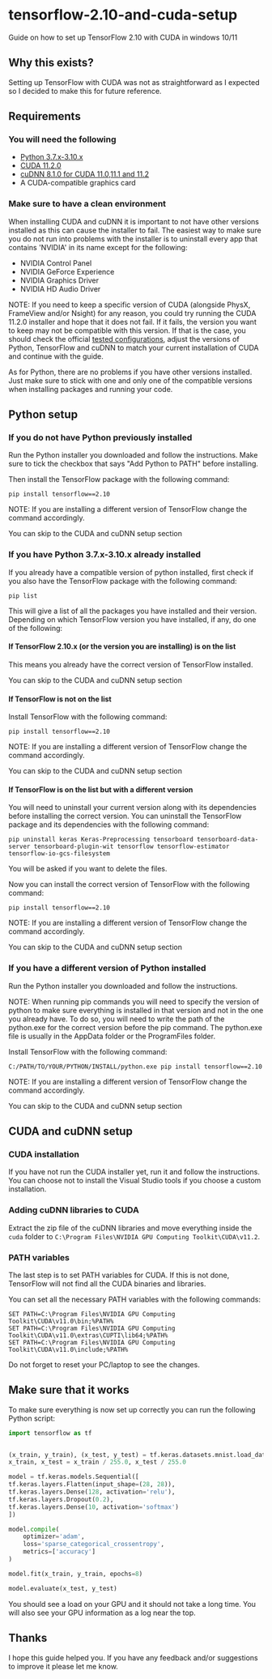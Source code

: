 # tensorflow-2.10-and-cuda-setup

Guide on how to set up TensorFlow 2.10 with CUDA in windows 10/11

## Why this exists?

Setting up TensorFlow with CUDA was not as straightforward as I expected so I decided to make this for future reference.

## Requirements

### You will need the following

- [Python 3.7.x-3.10.x](https://www.python.org/downloads/)
- [CUDA 11.2.0](https://developer.nvidia.com/cuda-11.2.0-download-archive)
- [cuDNN 8.1.0 for CUDA 11.0,11.1 and 11.2](https://developer.nvidia.com/rdp/cudnn-archive)
- A CUDA-compatible graphics card

### Make sure to have a clean environment

When installing CUDA and cuDNN it is important to not have other versions installed as this can cause the installer to fail. The easiest way to make sure you do not run into problems with the installer is to uninstall every app that contains 'NVIDIA' in its name except for the following:

- NVIDIA Control Panel
- NVIDIA GeForce Experience
- NVIDIA Graphics Driver
- NVIDIA HD Audio Driver

NOTE: If you need to keep a specific version of CUDA (alongside PhysX, FrameView and/or Nsight) for any reason, you could try running the CUDA 11.2.0 installer and hope that it does not fail. If it fails, the version you want to keep may not be compatible with this version. If that is the case, you should check the official [tested configurations](https://www.tensorflow.org/install/source?hl=es-419#gpu), adjust the versions of Python, TensorFlow and cuDNN to match your current installation of CUDA and continue with the guide.

As for Python, there are no problems if you have other versions installed. Just make sure to stick with one and only one of the compatible versions when installing packages and running your code.

## Python setup

### If you do not have Python previously installed

Run the Python installer you downloaded and follow the instructions. Make sure to tick the checkbox that says "Add Python to PATH" before installing.

Then install the TensorFlow package with the following command:

    pip install tensorflow==2.10

NOTE: If you are installing a different version of TensorFlow change the command accordingly.

You can skip to the CUDA and cuDNN setup section

### If you have Python 3.7.x-3.10.x already installed

If you already have a compatible version of python installed, first check if you also have the TensorFlow package with the following command:

    pip list

This will give a list of all the packages you have installed and their version. Depending on which TensorFlow version you have installed, if any, do one of the following:

#### If TensorFlow 2.10.x (or the version you are installing) is on the list

This means you already have the correct version of TensorFlow installed.

You can skip to the CUDA and cuDNN setup section

#### If TensorFlow is not on the list

Install TensorFlow with the following command:

    pip install tensorflow==2.10

NOTE: If you are installing a different version of TensorFlow change the command accordingly.

You can skip to the CUDA and cuDNN setup section

#### If TensorFlow is on the list but with a different version

You will need to uninstall your current version along with its dependencies before installing the correct version. You can uninstall the TensorFlow package and its dependencies with the following command:

    pip uninstall keras Keras-Preprocessing tensorboard tensorboard-data-server tensorboard-plugin-wit tensorflow tensorflow-estimator tensorflow-io-gcs-filesystem

You will be asked if you want to delete the files.

Now you can install the correct version of TensorFlow with the following command:

    pip install tensorflow==2.10

NOTE: If you are installing a different version of TensorFlow change the command accordingly.

You can skip to the CUDA and cuDNN setup section

### If you have a different version of Python installed

Run the Python installer you downloaded and follow the instructions.

NOTE: When running pip commands you will need to specify the version of python to make sure everything is installed in that version and not in the one you already have. To do so, you will need to write the path of the python.exe for the correct version before the pip command. The python.exe file is usually in the AppData folder or the ProgramFiles folder.

Install TensorFlow with the following command:

    C:/PATH/TO/YOUR/PYTHON/INSTALL/python.exe pip install tensorflow==2.10

NOTE: If you are installing a different version of TensorFlow change the command accordingly.

You can skip to the CUDA and cuDNN setup section

## CUDA and cuDNN setup

### CUDA installation

If you have not run the CUDA installer yet, run it and follow the instructions. You can choose not to install the Visual Studio tools if you choose a custom installation.

### Adding cuDNN libraries to CUDA

Extract the zip file of the cuDNN libraries and move everything inside the `cuda` folder to `C:\Program Files\NVIDIA GPU Computing Toolkit\CUDA\v11.2`.

### PATH variables

The last step is to set PATH variables for CUDA. If this is not done, TensorFlow will not find all the CUDA binaries and libraries.

You can set all the necessary PATH variables with the following commands:

    SET PATH=C:\Program Files\NVIDIA GPU Computing Toolkit\CUDA\v11.0\bin;%PATH%
    SET PATH=C:\Program Files\NVIDIA GPU Computing Toolkit\CUDA\v11.0\extras\CUPTI\lib64;%PATH%
    SET PATH=C:\Program Files\NVIDIA GPU Computing Toolkit\CUDA\v11.0\include;%PATH%

Do not forget to reset your PC/laptop to see the changes.

## Make sure that it works

To make sure everything is now set up correctly you can run the following Python script:

```python
import tensorflow as tf


(x_train, y_train), (x_test, y_test) = tf.keras.datasets.mnist.load_data()
x_train, x_test = x_train / 255.0, x_test / 255.0

model = tf.keras.models.Sequential([
tf.keras.layers.Flatten(input_shape=(28, 28)),
tf.keras.layers.Dense(128, activation='relu'),
tf.keras.layers.Dropout(0.2),
tf.keras.layers.Dense(10, activation='softmax')
])

model.compile(
    optimizer='adam',
    loss='sparse_categorical_crossentropy',
    metrics=['accuracy']
)

model.fit(x_train, y_train, epochs=8)

model.evaluate(x_test, y_test)
```

You should see a load on your GPU and it should not take a long time. You will also see your GPU information as a log near the top.

## Thanks

I hope this guide helped you. If you have any feedback and/or suggestions to improve it please let me know.
